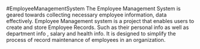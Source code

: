 #EmployeeManagementSystem The Employee Management System is geared towards collecting necessary employee information, data effectively. 
Employee Management system is a project that enables users to create and store Employee Records.
Such as their personal info as well as department info , salary and health info.
It is designed to simplify the process of record maintenance of employees in an organization.
